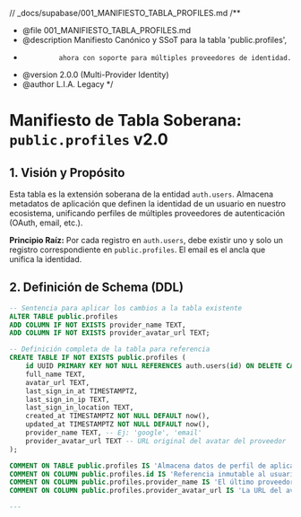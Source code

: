 // _docs/supabase/001_MANIFIESTO_TABLA_PROFILES.md
/**
 * @file 001_MANIFIESTO_TABLA_PROFILES.md
 * @description Manifiesto Canónico y SSoT para la tabla 'public.profiles',
 *              ahora con soporte para múltiples proveedores de identidad.
 * @version 2.0.0 (Multi-Provider Identity)
 * @author L.I.A. Legacy
 */

# Manifiesto de Tabla Soberana: `public.profiles` v2.0

## 1. Visión y Propósito

Esta tabla es la extensión soberana de la entidad `auth.users`. Almacena metadatos de aplicación que definen la identidad de un usuario en nuestro ecosistema, unificando perfiles de múltiples proveedores de autenticación (OAuth, email, etc.).

**Principio Raíz:** Por cada registro en `auth.users`, debe existir uno y solo un registro correspondiente en `public.profiles`. El email es el ancla que unifica la identidad.

## 2. Definición de Schema (DDL)

```sql
-- Sentencia para aplicar los cambios a la tabla existente
ALTER TABLE public.profiles
ADD COLUMN IF NOT EXISTS provider_name TEXT,
ADD COLUMN IF NOT EXISTS provider_avatar_url TEXT;

-- Definición completa de la tabla para referencia
CREATE TABLE IF NOT EXISTS public.profiles (
    id UUID PRIMARY KEY NOT NULL REFERENCES auth.users(id) ON DELETE CASCADE,
    full_name TEXT,
    avatar_url TEXT,
    last_sign_in_at TIMESTAMPTZ,
    last_sign_in_ip TEXT,
    last_sign_in_location TEXT,
    created_at TIMESTAMPTZ NOT NULL DEFAULT now(),
    updated_at TIMESTAMPTZ NOT NULL DEFAULT now(),
    provider_name TEXT, -- Ej: 'google', 'email'
    provider_avatar_url TEXT -- URL original del avatar del proveedor
);

COMMENT ON TABLE public.profiles IS 'Almacena datos de perfil de aplicación para los usuarios, unificando múltiples proveedores de identidad.';
COMMENT ON COLUMN public.profiles.id IS 'Referencia inmutable al usuario en auth.users. Clave primaria y foránea.';
COMMENT ON COLUMN public.profiles.provider_name IS 'El último proveedor que actualizó los datos del perfil (ej. google, email).';
COMMENT ON COLUMN public.profiles.provider_avatar_url IS 'La URL del avatar original obtenida del proveedor de OAuth.';

---

